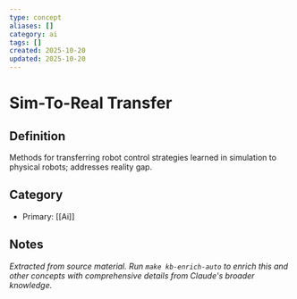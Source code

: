 ```yaml
---
type: concept
aliases: []
category: ai
tags: []
created: 2025-10-20
updated: 2025-10-20
---
```


# Sim-To-Real Transfer

## Definition

Methods for transferring robot control strategies learned in simulation to physical robots; addresses reality gap.

## Category

- Primary: [[Ai]]

## Notes

*Extracted from source material. Run `make kb-enrich-auto` to enrich this and other concepts with comprehensive details from Claude's broader knowledge.*
